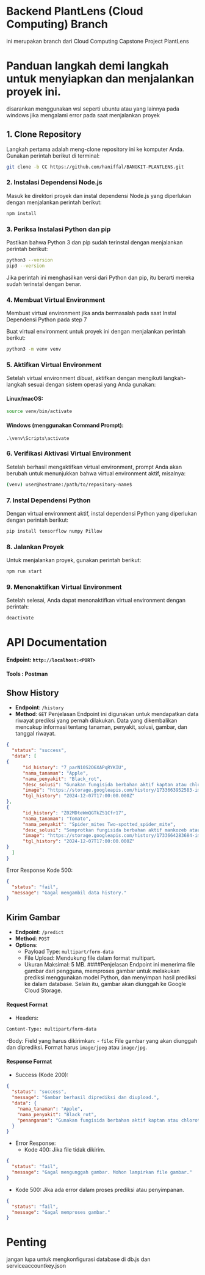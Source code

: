 # Backend PlantLens (Cloud Computing) Branch
ini merupakan branch dari Cloud Computing Capstone Project PlantLens


# Panduan langkah demi langkah untuk menyiapkan dan menjalankan proyek ini.

disarankan menggunakan wsl seperti ubuntu atau yang lainnya pada windows jika mengalami error pada saat menjalankan proyek

## 1. Clone Repository

Langkah pertama adalah meng-clone repository ini ke komputer Anda. Gunakan perintah berikut di terminal:
```bash
git clone -b CC https://github.com/haniffal/BANGKIT-PLANTLENS.git
```

### 2. Instalasi Dependensi Node.js

Masuk ke direktori proyek dan instal dependensi Node.js yang diperlukan dengan menjalankan perintah berikut:
```bash
npm install
```

### 3. Periksa Instalasi Python dan pip

Pastikan bahwa Python 3 dan pip sudah terinstal dengan menjalankan perintah berikut:
```bash
python3 --version
pip3 --version
```
Jika perintah ini menghasilkan versi dari Python dan pip, itu berarti mereka sudah terinstal dengan benar.

### 4. Membuat Virtual Environment
Membuat virtual environment jika anda bermasalah pada saat Instal Dependensi Python pada step 7

Buat virtual environment untuk proyek ini dengan menjalankan perintah berikut:
```bash
python3 -m venv venv
```

### 5. Aktifkan Virtual Environment

Setelah virtual environment dibuat, aktifkan dengan mengikuti langkah-langkah sesuai dengan sistem operasi yang Anda gunakan:

#### Linux/macOS:
```bash
source venv/bin/activate
```
#### Windows (menggunakan Command Prompt):
```bach
.\venv\Scripts\activate
```

### 6. Verifikasi Aktivasi Virtual Environment

Setelah berhasil mengaktifkan virtual environment, prompt Anda akan berubah untuk menunjukkan bahwa virtual environment aktif, misalnya:
```bash
(venv) user@hostname:/path/to/repository-name$
```

### 7. Instal Dependensi Python

Dengan virtual environment aktif, instal dependensi Python yang diperlukan dengan perintah berikut:

```bash
pip install tensorflow numpy Pillow
```

### 8. Jalankan Proyek

Untuk menjalankan proyek, gunakan perintah berikut:
```bash
npm run start
```
### 9. Menonaktifkan Virtual Environment

Setelah selesai, Anda dapat menonaktifkan virtual environment dengan perintah:
```bash
deactivate
```


# API Documentation
#### Endpoint: `http://localhost:<PORT>`
#### Tools : Postman


## **Show History**
- **Endpoint**: `/history`
- **Method**: `GET`
Penjelasan
Endpoint ini digunakan untuk mendapatkan data riwayat prediksi yang pernah dilakukan. Data yang dikembalikan mencakup informasi tentang tanaman, penyakit, solusi, gambar, dan tanggal riwayat.

```json
{
  "status": "success",
  "data": [
{
	  "id_history": "7_parN10S2O6XAPqRYKIU",
	  "nama_tanaman": "Apple",
	  "nama_penyakit": "Black_rot",
	  "desc_solusi": "Gunakan fungisida berbahan aktif kaptan atau chlorothalonil secara teratur, bersihkan kebun, dan pangkas bagian tanaman yang sakit",
	  "image": "https://storage.googleapis.com/history/1733663952583-image(55).JPG",
	  "tgl_history": "2024-12-07T17:00:00.000Z"
},
{
	  "id_history": "Z02MDteWmQGTkZ51Cfr17",
	  "nama_tanaman": "Tomato",
	  "nama_penyakit": "Spider_mites Two-spotted_spider_mite",
	  "desc_solusi": "Semprotkan fungisida berbahan aktif mankozeb atau sulfur secara rutin",
	  "image": "https://storage.googleapis.com/history/1733664283684-image(208).JPG",
	  "tgl_history": "2024-12-07T17:00:00.000Z"
}
  ]
}
```
Error Response
Kode 500:
```json
{
  "status": "fail",
  "message": "Gagal mengambil data history."
}
```
## **Kirim Gambar**
- **Endpoint**: `/predict`
- **Method**: `POST`
- **Options**:
    - Payload Type: `multipart/form-data`
    - File Upload: Mendukung file dalam format multipart.
    - Ukuran Maksimal: 5 MB.
####Penjelasan
Endpoint ini menerima file gambar dari pengguna, memproses gambar untuk melakukan prediksi menggunakan model Python, dan menyimpan hasil prediksi ke dalam database. Selain itu, gambar akan diunggah ke Google Cloud Storage.
#### Request Format
- Headers:
```bash
Content-Type: multipart/form-data
```
-Body: Field yang harus dikirimkan:
    - `file`: File gambar yang akan diunggah dan diprediksi. Format harus `image/jpeg` atau `image/jpg`.

#### Response Format
- Success (Kode 200):
```json
{
  "status": "success",
  "message": "Gambar berhasil diprediksi dan diupload.",
  "data": {
    "nama_tanaman": "Apple",     
    "nama_penyakit": "Black_rot",    
    "penanganan": "Gunakan fungisida berbahan aktif kaptan atau chlorothalonil secara teratur, bersihkan kebun, dan pangkas bagian tanaman yang sakit"  
  }
}
```
- Error Response:
    - Kode 400: Jika file tidak dikirim.
```json
{
  "status": "fail",
  "message": "Gagal mengunggah gambar. Mohon lampirkan file gambar."
}
```
  - Kode 500: Jika ada error dalam proses prediksi atau penyimpanan.
```json
{
  "status": "fail",
  "message": "Gagal memproses gambar."
}
```


# Penting

jangan lupa untuk mengkonfigurasi database di db.js dan  serviceaccountkey.json 
